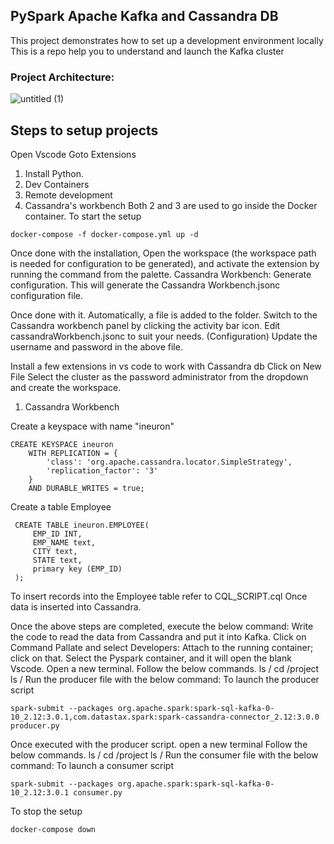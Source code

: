 ## PySpark Apache Kafka and  Cassandra DB 



This project demonstrates how to set up a development environment locally
This is a repo help you to understand and launch the Kafka cluster 


### Project Architecture:
![untitled (1)](https://user-images.githubusercontent.com/115451707/219657272-0b190c35-b148-43d3-a30f-7611705f3a6f.png)


## Steps to setup projects
Open Vscode
Goto Extensions
1. Install Python.
2. Dev Containers
3. Remote development
4. Cassandra's workbench
Both 2 and 3 are used to go inside the Docker container.
To start the setup
```
docker-compose -f docker-compose.yml up -d
```
Once done with the installation,
Open the workspace (the workspace path is needed for configuration to be generated), and activate the extension by running the command from the palette. Cassandra Workbench: Generate configuration. This will generate the Cassandra Workbench.jsonc configuration file.

Once done with it. Automatically, a file is added to the folder.
Switch to the Cassandra workbench panel by clicking the activity bar icon. Edit cassandraWorkbench.jsonc to suit your needs. (Configuration)
Update the username and password in the above file.


Install a few extensions in vs code to work with Cassandra db
Click on New File
Select the cluster as the password administrator from the dropdown and create the workspace.
1. Cassandra Workbench

Create a keyspace with name "ineuron"
```
CREATE KEYSPACE ineuron
	WITH REPLICATION = {
		'class': 'org.apache.cassandra.locator.SimpleStrategy',
		'replication_factor': '3'
	}
	AND DURABLE_WRITES = true;
```

Create a table Employee
```
 CREATE TABLE ineuron.EMPLOYEE(
     EMP_ID INT,
     EMP_NAME text,
     CITY text,
     STATE text,
     primary key (EMP_ID)
 );
```
To insert records into the Employee table refer to CQL_SCRIPT.cql
Once data is inserted into Cassandra.

Once the above steps are completed, execute the below command:
Write the code to read the data from Cassandra and put it into Kafka.
Click on Command Pallate and select Developers: Attach to the running container; click on that.
Select the Pyspark container, and it will open the blank Vscode.
Open a new terminal.
Follow the below commands.
ls /
cd /project
ls /
Run the producer file with the below command:
To launch the producer script
```
spark-submit --packages org.apache.spark:spark-sql-kafka-0-10_2.12:3.0.1,com.datastax.spark:spark-cassandra-connector_2.12:3.0.0  producer.py 
```
Once executed with the producer script.
open a new terminal
Follow the below commands.
ls /
cd /project
ls /
Run the consumer file with the below command:
To launch a consumer script
```
spark-submit --packages org.apache.spark:spark-sql-kafka-0-10_2.12:3.0.1 consumer.py

```
To stop the setup
```
docker-compose down
```
